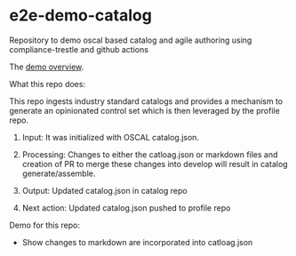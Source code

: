 # e2e-demo-catalog
Repository to demo oscal based catalog and agile authoring using compliance-trestle and github actions

The [demo overview](https://github.com/oscal-compass/e2e-demo).

What this repo does:

This repo ingests industry standard catalogs and provides a mechanism to generate an opinionated control set which is then leveraged by the profile repo.

1. Input: It was initialized with OSCAL catalog.json.

2. Processing: Changes to either the catloag.json or markdown files and creation of PR to merge these changes into develop will result in catalog generate/assemble.

3. Output: Updated catalog.json in catalog repo

4. Next action: Updated catalog.json pushed to profile repo

Demo for this repo:

- Show changes to markdown are incorporated into catloag.json